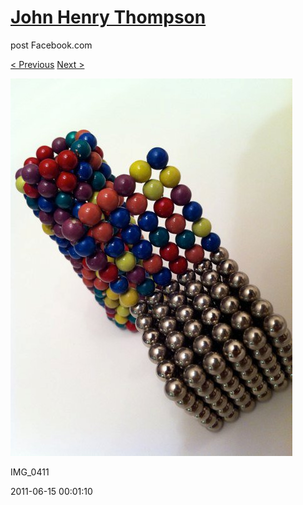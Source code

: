 # [John Henry Thompson](../README.md)
post Facebook.com

[< Previous](2011-06-15-7.md) [Next >](2011-06-15-9.md)

[![](../media/2011-06-15/Magnetic-Balls-IMG_0411.jpg)](../README.md)

IMG_0411

2011-06-15 00:01:10
